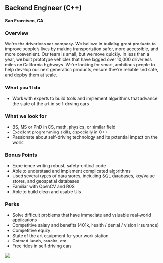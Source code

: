 ## Backend Engineer (C++)
#### San Francisco, CA 

### Overview 
We're the driverless car company. We believe in building great products to improve people’s lives by making transportation safer, more accessible, and more convenient. Our team is small, but we move quickly. In less than a year, we built prototype vehicles that have logged over 10,000 driverless miles on California highways. We're looking for smart, ambitious people to help develop our next generation products, ensure they’re reliable and safe, and deploy them at scale.  

### What you'll do
+ Work with experts to build tools and implement algorithms that advance the state of the art in self-driving cars 

### What we look for
+ BS, MS or PhD in CS, math, physics, or similar field
+ Excellent programming skills, especially in C++
+ Passionate about self-driving technology and its potential impact on the world

### Bonus Points
+ Experience writing robust, safety-critical code
+ Able to understand and implement complicated algorithms
+ Used several types of data stores, including SQL databases, key/value stores, and geospatial databases
+ Familiar with OpenCV and ROS
+ Able to build clean and usable UIs 

### Perks
+ Solve difficult problems that have immediate and valuable real-world applications
+ Competitive salary and benefits (401k, health / dental / vision insurance)
+ Competitive equity
+ State of the art equipment for your work station
+ Catered lunch, snacks, etc.
+ Free rides in self-driving cars


[<img src='https://dabuttonfactory.com/button.png?t=Apply&f=Calibri-Bold&ts=24&tc=fff&tshs=1&tshc=000&hp=20&vp=8&c=5&bgt=gradient&bgc=3d85c6&ebgc=073763'>](https://letsrockit.co/users/auth/github?job_id=q3j1axnl-backend-engineer-c)
